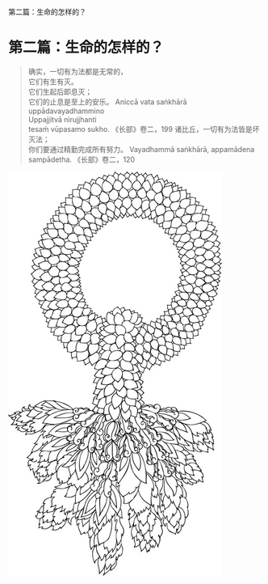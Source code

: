 ---
---

第二篇：生命的怎样的？

# 第二篇：生命的怎样的？

> 确实，一切有为法都是无常的，  
> 它们有生有灭。  
> 它们生起后即息灭；  
> 它们的止息是至上的安乐。 Aniccā vata saṅkhārā  
> uppādavayadhammino  
> Uppajjitvā nirujjhanti  
> tesaṁ vūpasamo sukho. 《长部》卷二，199 诸比丘，一切有为法皆是坏灭法；  
> 你们要通过精勤完成所有努力。 Vayadhammā saṅkhārā, appamādena sampādetha. 《长部》卷二，120

[![image](./includes/images/illustrations/white-garland-decor-black.jpg)](https://buddhadhamma.github.io/includes/images/illustrations/white-garland-decor-black.pdf)